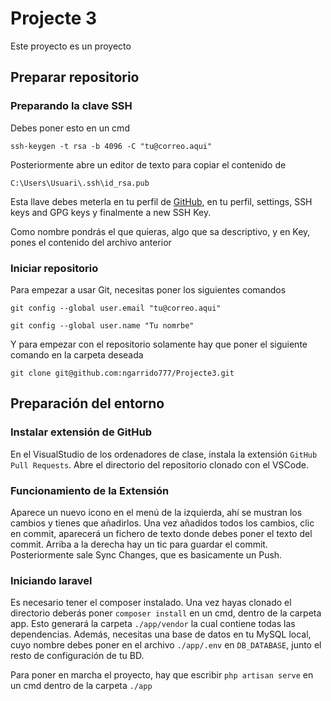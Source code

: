 # Projecte 3

Este proyecto es un proyecto

## Preparar repositorio

### Preparando la clave SSH

Debes poner esto en un cmd

```ssh-keygen -t rsa -b 4096 -C "tu@correo.aqui"```

Posteriormente abre un editor de texto para copiar el contenido de

```C:\Users\Usuari\.ssh\id_rsa.pub```

Esta llave debes meterla en tu perfil de [GitHub](https://github.com/settings/ssh/new), en tu perfil, settings, SSH keys and GPG keys y finalmente a new SSH Key.

Como nombre pondrás el que quieras, algo que sa descriptivo, y en Key, pones el contenido del archivo anterior

### Iniciar repositorio

Para empezar a usar Git, necesitas poner los siguientes comandos

```git config --global user.email "tu@correo.aqui"```

```git config --global user.name "Tu nomrbe"```

Y para empezar con el repositorio solamente hay que poner el siguiente comando en la carpeta deseada

```git clone git@github.com:ngarrido777/Projecte3.git```

## Preparación del entorno

### Instalar extensión de GitHub
En el VisualStudio de los ordenadores de clase, instala la extensión ```GitHub Pull Requests```.
Abre el directorio del repositorio clonado con el VSCode.

### Funcionamiento de la Extensión
Aparece un nuevo icono en el menú de la izquierda, ahí se mustran los cambios y tienes que añadirlos.
Una vez añadidos todos los cambios, clic en commit, aparecerá un fichero de texto donde debes poner el texto del commit.
Arriba a la derecha hay un tic para guardar el commit. Posteriormente sale Sync Changes, que es basicamente un Push.

### Iniciando laravel
Es necesario tener el composer instalado. Una vez hayas clonado el directorio deberás poner ```composer install``` en un cmd, dentro de la carpeta app.
Esto generará la carpeta ```./app/vendor``` la cual contiene todas las dependencias.
Además, necesitas una base de datos en tu MySQL local, cuyo nombre debes poner en el archivo ```./app/.env``` en ```DB_DATABASE```, junto el resto de configuración de tu BD.

Para poner en marcha el proyecto, hay que escribir ```php artisan serve``` en un cmd dentro de la carpeta ```./app```